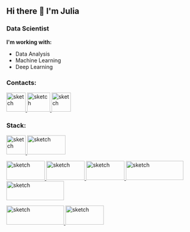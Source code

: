 ## Hi there 👋 I'm Julia
### Data Scientist

<b> I'm working with:</b>

<ul>
 <li>Data Analysis</li>
 <li>Machine Learning</li>
 <li>Deep Learning</li>
</ul>

### Contacts:

<a href="https://t.me/re8rova" Target="_blank"><img src="https://sun9-54.userapi.com/impg/GJ75A7jGdo7eLubEl8lim9W56rY-w-wb7hs2ig/ndhYQDlvz50.jpg?size=168x164&quality=95&sign=ef36c0673f0649ea8a57e8206f6bc717&type=album" alt="sketch" width=50 height=50>  </a>
<a href="mailto:juliarebrova1@gmail.com"><img src="https://sun9-32.userapi.com/impg/mtrb_THhb5Rp-Mj98liKtS_V0U87AUTrMuvt8g/9D1dKE64Kis.jpg?size=218x165&quality=95&sign=4be3e7415461d27ce8870ec681a9e495&type=album" alt="sketch" width=60 height=50> </a>
<a href="https://www.kaggle.com/juliarebrova"><img src="https://sun9-14.userapi.com/impg/3efbp59UOQr7LTYEEjijFjJKdtBu70Jn7bA5bw/RwNSnpLWlz0.jpg?size=136x160&quality=95&sign=6eef3c118d4e9a7ac4dea4f84bc38c89&type=album" alt="sketch" width=50 height=50>  </a>


### Stack:
<a href="https://docs.python.org/3/"><img src="https://sun9-53.userapi.com/impg/Yen-WwUi6zPS_mSrC8WNEpXIN9PhLJUYcFoXYg/oWnJy0y2cpQ.jpg?size=440x443&quality=95&sign=faebc7c455333df59fb4085ce7fc5c69&type=album" alt="sketch" width=50 height=50> </a>
<a href="https://www.sql.ru/docs/"><img src="https://sun9-66.userapi.com/impg/dnkx4ul18iNfr6myaaIr2gdO2kyCDUdUfOTkig/eCZZFr7Tpuw.jpg?size=677x277&quality=95&sign=ef623766ff8ca7782162dbf593d4b8cf&type=album" alt="sketch" width=100 height=50> </a>

<a href="https://pandas.pydata.org/docs/"><img src="https://sun9-14.userapi.com/impg/lQFbyGN1RhLIC7aGjmYwrhHA-v3agk3AYC9e9Q/bcemsdZ_Yck.jpg?size=2367x939&quality=95&sign=dc3266752b1828650a9c99b6c12b96cb&type=album" alt="sketch" width=100 height=50> </a>
<a href="https://numpy.org"><img src="https://sun9-82.userapi.com/impg/doKqKq9PwayHUCWcI30-jhn3N_AYvbJIiSlN5w/EFG1y_TqksA.jpg?size=636x263&quality=95&sign=8eccc15e59fe8832ea6ce79df6eef3bb&type=album" alt="sketch" width=100 height=50> </a>
<a href="https://scikit-learn.org/stable/"><img src="https://sun9-29.userapi.com/impg/eP_37AH3eWKPoHumACFOKEJ2GDTfi9JCkVm1sA/wRmKC8wbX3E.jpg?size=611x332&quality=95&sign=fee42c3e3e7efeaa53adff28f5a77ed1&type=album" alt="sketch" width=100 height=50> </a>
<a href="https://matplotlib.org"><img src="https://sun9-83.userapi.com/impg/wqN7Twnykf57DyAbsCgPApgQqXVZNSizLWR_4Q/CCrkE50t6Qk.jpg?size=2258x459&quality=95&sign=7b549da7180ff9ba7ce01a37ed0e3a17&type=album" alt="sketch" width=150 height=50> </a>
<a href="https://mediapipe.dev"><img src="https://sun9-84.userapi.com/impg/ILn9XG8C9mp-j_057-jzhkYFc0FOkVK_Qrd1aA/M9ksyN9cLXw.jpg?size=1120x304&quality=95&sign=7beea19f755ce31346738dbf1baece9c&type=album" alt="sketch" width=150 height=50> </a>

<a href="https://pytorch.org"><img src="https://sun9-75.userapi.com/impg/7hL23FSV0tNIth-n5gx0-_3hz_uMX5LEE1BoPw/FLEcfl0Nlvc.jpg?size=636x157&quality=95&sign=522100fa6a82bf784e70fd647350d56d&type=album" alt="sketch" width=150 height=50> </a>
<a href="https://keras.io"><img src="https://sun9-77.userapi.com/impg/NyDQUHu5jogwYCyfjLi_A3ubUMZf2yH0yQLTzQ/PqeP9flRl-Y.jpg?size=950x450&quality=95&sign=f97962cc6978a1d3d8cdec0d9f3f9027&type=album" alt="sketch" width=100 height=50> </a>



<!--
**JuliaRebrova/JuliaRebrova** is a ✨ _special_ ✨ repository because its `README.md` (this file) appears on your GitHub profile.

Here are some ideas to get you started:

- 🔭 I’m currently working on ...
- 🌱 I’m currently learning ...
- 👯 I’m looking to collaborate on ...
- 🤔 I’m looking for help with ...
- 💬 Ask me about ...
- 📫 How to reach me: ...
- 😄 Pronouns: ...
- ⚡ Fun fact: ...
-->
